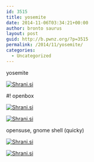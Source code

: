 ```yaml
---
id: 3515
title: yosemite
date: 2014-11-06T03:34:21+00:00
author: bronto saurus
layout: post
guid: http://b.pwnz.org/?p=3515
permalink: /2014/11/yosemite/
categories:
  - Uncategorized
---
```

yosemite
  
[<img src="http://shrani.si/t/2f/5e/2fMYNqhq/yosemite.jpg" style="border: 0px;" alt="Shrani.si" />](http://shrani.si/f/2f/5e/2fMYNqhq/yosemite.png)

#! openbox
  
[<img src="http://shrani.si/t/26/lG/1McNC3TT/1/radio.jpg" style="border: 0px;" alt="Shrani.si" />](http://shrani.si/f/26/lG/1McNC3TT/1/radio.png)
  
[<img src="http://shrani.si/t/1Q/9V/3jLiuHaf/1/screenshot-11072014-1240.jpg" style="border: 0px;" alt="Shrani.si" />](http://shrani.si/f/1Q/9V/3jLiuHaf/1/screenshot-11072014-1240.png)

opensuse, gnome shell (quicky)
  
[<img src="http://shrani.si/t/2e/121/1hL5DT6h/gnomeshellquicky.jpg" style="border: 0px;" alt="Shrani.si" />](http://shrani.si/f/2e/121/1hL5DT6h/gnomeshellquicky.png)
  
[<img src="http://shrani.si/t/1S/Rj/2WnwN4wB/susetweak2.jpg" style="border: 0px;" alt="Shrani.si" />](http://shrani.si/f/1S/Rj/2WnwN4wB/susetweak2.png)